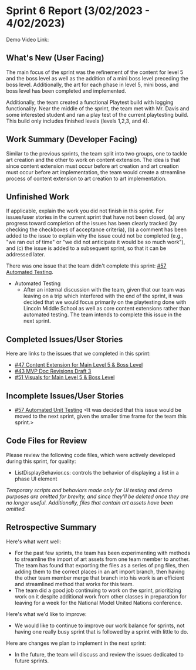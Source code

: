 # Sprint 6 Report (3/02/2023 - 4/02/2023)

Demo Video Link: 

## What's New (User Facing)

The main focus of the sprint was the refinement of the content for level 5 and the boss level as well as the addition of a mini boss level preceding the boss level. Additionally, the art for each phase in level 5, mini boss, and boss level has been completed and implemented. 

Additionally, the team created a functional Playtest build with logging functionality. Near the middle of the sprint, the team met with Mr. Davis and some interested student and ran a play test of the current playtesting build. This build only includes finished levels (levels 1,2,3, and 4).

## Work Summary (Developer Facing)

Similar to the previous sprints, the team split into two groups, one to tackle art creation and the other to work on content extension. The idea is that since content extension must occur before art creation and art creation must occur before art implementation, the team would create a streamline process of content extension to art creation to art implementation. 

## Unfinished Work

If applicable, explain the work you did not finish in this sprint. For issues/user stories in the current sprint that have not been closed, (a) any progress toward completion of the issues has been clearly tracked (by checking the checkboxes of  acceptance criteria), (b) a comment has been added to the issue to explain why the issue could not be completed (e.g., "we ran out of time" or "we did not anticipate it would be so much work"), and (c) the issue is added to a subsequent sprint, so that it can be addressed later.

There was one issue that the team didn't complete this sprint: [#57 Automated Testing](https://github.com/WSUCptSCapstone-Fall2022Spring2023/psd-gamifiedapp/issues/57).

- Automated Testing
  - After an internal discussion with the team, given that our team was leaving on a trip which interfered with the end of the sprint, it was decided that we would focus primarily on the playtesting done with Lincoln Middle School as well as core content extensions rather than automated testing. The team intends to complete this issue in the next sprint.

## Completed Issues/User Stories

Here are links to the issues that we completed in this sprint:

 * [#47 Content Extension for Main Level 5 & Boss Level](https://github.com/WSUCptSCapstone-Fall2022Spring2023/psd-gamifiedapp/issues/47)
 * [#43 MVP Doc Revisions Draft 3](https://github.com/WSUCptSCapstone-Fall2022Spring2023/psd-gamifiedapp/issues/43)
 * [#51 Visuals for Main Level 5 & Boss Level](https://github.com/WSUCptSCapstone-Fall2022Spring2023/psd-gamifiedapp/issues/50)

 ## Incomplete Issues/User Stories

- [#57 Automated Unit Testing](https://github.com/WSUCptSCapstone-Fall2022Spring2023/psd-gamifiedapp/issues/57) <It was decided that this issue would be moved to the next sprint, given the smaller time frame for the team this sprint.>

## Code Files for Review

Please review the following code files, which were actively developed during this sprint, for quality:

- ListDisplayBehavior.cs: controls the behavior of displaying a list in a phase UI element

*Temporary scripts and behaviors made only for UI testing and demo purposes are omitted for brevity, and since they'll be deleted once they are no longer useful. Additionally, files that contain art assets have been omitted.* 

## Retrospective Summary

Here's what went well:

  * For the past few sprints, the team has been experimenting with methods to streamline the import of art assets from one team member to another. The team has found that exporting the files as a series of png files, then adding them to the correct places in an art import branch, then having the other team member merge that branch into his work is an efficient and streamlined method that works for this team.
  * The team did a good job continuing to work on the sprint, prioritizing work on it despite additional work from other classes in preparation for leaving for a week for the National Model United Nations conference.

Here's what we'd like to improve:

   * We would like to continue to improve our work balance for sprints, not having one really busy sprint that is followed by a sprint with little to do.

Here are changes we plan to implement in the next sprint:

   * In the future, the team will discuss and review the issues dedicated to future sprints.
